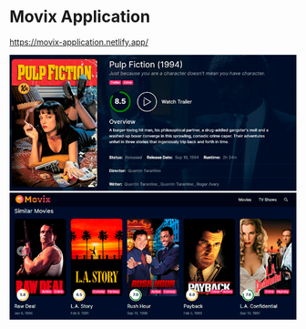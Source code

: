 # Movix Application

https://movix-application.netlify.app/


![](https://raw.githubusercontent.com/ProUnebit/Reminder_ToMe_Reminder/master/src/assets/img/mvx-1.png)
![](https://raw.githubusercontent.com/ProUnebit/Reminder_ToMe_Reminder/master/src/assets/img/mvx-2.png)
